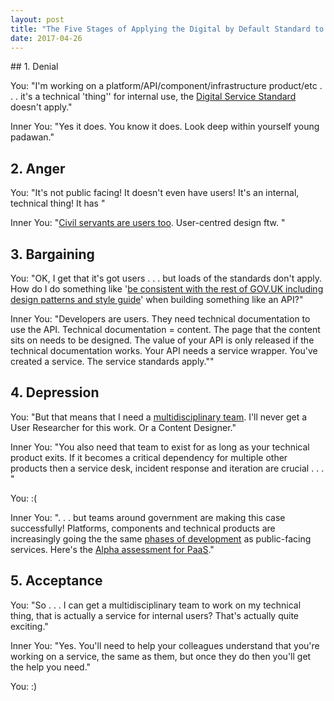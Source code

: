 ```yaml
---
layout: post
title: "The Five Stages of Applying the Digital by Default Standard to Technical Stuff"
date: 2017-04-26
---
```


## 1. Denial

You: "I'm working on a platform/API/component/infrastructure product/etc . . . it's a technical 'thing'' for internal use, the [Digital Service Standard](https://www.gov.uk/service-manual/service-standard) doesn't apply."

Inner You: "Yes it does. You know it does. Look deep within yourself young padawan."

## 2. Anger

You: "It's not public facing! It doesn't even have users! It's an internal, technical thing! It has "

Inner You: "[Civil servants are users too](https://gds.blog.gov.uk/2015/09/28/civil-servants-are-users-too/). User-centred design ftw. "

## 3. Bargaining

You: "OK, I get that it's got users . . . but loads of the standards don't apply. How do I do something like '[be consistent with the rest of GOV.UK including design patterns and style guide](https://www.gov.uk/service-manual/service-standard/make-the-user-experience-consistent-with-govuk)' when building something like an API?"

Inner You: "Developers are users. They need technical documentation to use the API. Technical documentation = content. The page that the content sits on needs to be designed. The value of your API is only released if the technical documentation works. Your API needs a service wrapper. You've created a service. The service standards apply.""

## 4. Depression

You: "But that means that I need a [multidisciplinary team](https://www.gov.uk/service-manual/service-standard/have-a-multidisciplinary-team). I'll never get a User Researcher for this work. Or a Content Designer."

Inner You: "You also need that team to exist for as long as your technical product exits. If it becomes a critical dependency for multiple other products then a service desk, incident response and iteration are crucial . . . "

You: :(

Inner You: ". . . but teams around government are making this case successfully! Platforms, components and technical products are increasingly going the the same [phases of development](https://www.gov.uk/service-manual/agile-delivery) as public-facing services. Here's the [Alpha assessment for PaaS](https://www.gov.uk/service-standard-reports/platform-as-a-service-paas)."

## 5. Acceptance

You: "So . . . I can get a multidisciplinary team to work on my technical thing, that is actually a service for internal users? That's actually quite exciting."

Inner You: "Yes. You'll need to help your colleagues understand that you're working on a service, the same as them, but once they do then you'll get the help you need."

You: :)
